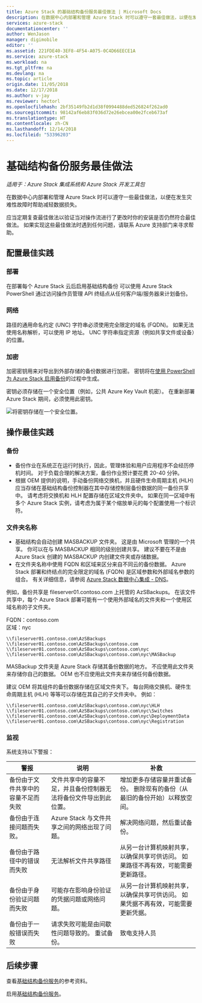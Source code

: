 ```yaml
---
title: Azure Stack 的基础结构备份服务最佳做法 | Microsoft Docs
description: 在数据中心内部署和管理 Azure Stack 时可以遵守一套最佳做法，以便在发生灾难性故障时帮助减轻数据损失。
services: azure-stack
documentationcenter: ''
author: WenJason
manager: digimobile
editor: ''
ms.assetid: 221FDE40-3EF8-4F54-A075-0C4D66EECE1A
ms.service: azure-stack
ms.workload: na
ms.tgt_pltfrm: na
ms.devlang: na
ms.topic: article
origin.date: 11/05/2018
ms.date: 12/17/2018
ms.author: v-jay
ms.reviewer: hectorl
ms.openlocfilehash: 2bf35149fb2d1d38f0994488ded526824f262ad0
ms.sourcegitcommit: 98142af6eb83f036d72e26ebcea00e2fceb673af
ms.translationtype: HT
ms.contentlocale: zh-CN
ms.lasthandoff: 12/14/2018
ms.locfileid: "53396203"
---
```

# <a name="infrastructure-backup-service-best-practices"></a>基础结构备份服务最佳做法

*适用于：Azure Stack 集成系统和 Azure Stack 开发工具包*

在数据中心内部署和管理 Azure Stack 时可以遵守一些最佳做法，以便在发生灾难性故障时帮助减轻数据损失。

应当定期复查最佳做法以验证当对操作流进行了更改时你的安装是否仍然符合最佳做法。 如果实现这些最佳做法时遇到任何问题，请联系 Azure 支持部门来寻求帮助。

## <a name="configuration-best-practices"></a>配置最佳实践

### <a name="deployment"></a>部署

在部署每个 Azure Stack 云后启用基础结构备份 可以使用 Azure Stack PowerShell 通过访问操作员管理 API 终结点从任何客户端/服务器来计划备份。

### <a name="networking"></a>网络

路径的通用命名约定 (UNC) 字符串必须使用完全限定的域名 (FQDN)。 如果无法使用名称解析，可以使用 IP 地址。 UNC 字符串指定资源（例如共享文件或设备）的位置。

### <a name="encryption"></a>加密

加密密钥用来对导出到外部存储的备份数据进行加密。 密钥将在[使用 PowerShell 为 Azure Stack 启用备份](azure-stack-backup-enable-backup-powershell.md)的过程中生成。

密钥必须存储在一个安全位置（例如，公共 Azure Key Vault 机密）。 在重新部署 Azure Stack 期间，必须使用此密钥。 

![将密钥存储在一个安全位置。](media\azure-stack-backup\azure-stack-backup-encryption2.png)

## <a name="operational-best-practices"></a>操作最佳实践

### <a name="backups"></a>备份

 - 备份作业在系统正在运行时执行，因此，管理体验和用户应用程序不会经历停机时间。 对于负载合理的解决方案，备份作业预计要花费 20-40 分钟。
 - 根据 OEM 提供的说明，手动备份网络交换机，并且硬件生命周期主机 (HLH) 应当存储在基础结构备份控制器在其中存储控制层备份数据的同一备份共享中。 请考虑将交换机和 HLH 配置存储在区域文件夹中。 如果在同一区域中有多个 Azure Stack 实例，请考虑为属于某个缩放单元的每个配置使用一个标识符。

### <a name="folder-names"></a>文件夹名称

 - 基础结构会自动创建 MASBACKUP 文件夹。 这是由 Microsoft 管理的一个共享。 你可以在与 MASBACKUP 相同的级别创建共享。 建议不要在不是由 Azure Stack 创建的 MASBACKUP 内创建文件夹或存储数据。 
 -  在文件夹名称中使用 FQDN 和区域来区分来自不同云的备份数据。 Azure Stack 部署和终结点的完全限定的域名 (FQDN) 是区域参数和外部域名参数的组合。 有关详细信息，请参阅 [Azure Stack 数据中心集成 - DNS](azure-stack-integrate-dns.md)。

例如，备份共享是 fileserver01.contoso.com 上托管的 AzSBackups。 在该文件共享中，每个 Azure Stack 部署可能有一个使用外部域名的文件夹和一个使用区域名称的子文件夹。 

FQDN：contoso.com  
区域：nyc


    \\fileserver01.contoso.com\AzSBackups
    \\fileserver01.contoso.com\AzSBackups\contoso.com
    \\fileserver01.contoso.com\AzSBackups\contoso.com\nyc
    \\fileserver01.contoso.com\AzSBackups\contoso.com\nyc\MASBackup

MASBackup 文件夹是 Azure Stack 存储其备份数据的地方。 不应使用此文件夹来存储你自己的数据。 OEM 也不应使用此文件夹来存储任何备份数据。 

建议 OEM 将其组件的备份数据存储在区域文件夹下。 每台网络交换机、硬件生命周期主机 (HLH) 等等可以存储在其自己的子文件夹中。 例如：

    \\fileserver01.contoso.com\AzSBackups\contoso.com\nyc\HLH
    \\fileserver01.contoso.com\AzSBackups\contoso.com\nyc\Switches
    \\fileserver01.contoso.com\AzSBackups\contoso.com\nyc\DeploymentData
    \\fileserver01.contoso.com\AzSBackups\contoso.com\nyc\Registration

### <a name="monitoring"></a>监视

系统支持以下警报：

| 警报                                                   | 说明                                                                                     | 补救                                                                                                                                |
|---------------------------------------------------------|-------------------------------------------------------------------------------------------------|--------------------------------------------------------------------------------------------------------------------------------------------|
| 备份由于文件共享中的容量不足而失败 | 文件共享中的容量不足，并且备份控制器无法将备份文件导出到此位置。 | 增加更多存储容量并重试备份。 删除现有的备份（从最旧的备份开始）以释放空间。                    |
| 备份由于连接问题而失败。             | Azure Stack 与文件共享之间的网络出现了问题。                          | 解决网络问题，然后重试备份。                                                                                            |
| 备份由于路径中的错误而失败                | 无法解析文件共享路径                                                          | 从另一台计算机映射共享，以确保共享可供访问。 如果路径不再有效，可能需要更新路径。       |
| 备份由于身份验证问题而失败               | 可能存在影响身份验证的凭据问题或网络问题。    | 从另一台计算机映射共享，以确保共享可供访问。 如果凭据不再有效，可能需要更新凭据。 |
| 备份由于一般错误而失败                    | 请求失败可能是由间歇性问题导致的。 重试备份。                    | 致电支持人员                                                                                                                               |

## <a name="next-steps"></a>后续步骤

查看[基础结构备份服务](azure-stack-backup-reference.md)的参考资料。

启用[基础结构备份服务](azure-stack-backup-enable-backup-console.md)。

<!-- Update_Description: wording update -->